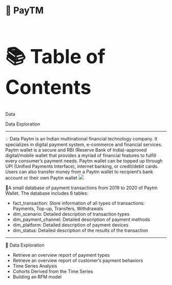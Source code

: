 # 🏦 PayTM

<h1 style="font-size:60px;">📚 Table of Contents</h1>
    <p>Data</p>
    <p>Data Exploration</p> 
    
 <hr>
💡 Data
Paytm is an Indian multinational financial technology company. It specializes in digital payment system, e-commerce and financial services. Paytm wallet is a secure and RBI (Reserve Bank of India)-approved digital/mobile wallet that provides a myriad of financial features to fulfill every consumer’s payment needs. Paytm wallet can be topped up through UPI (Unified Payments Interface), internet banking, or credit/debit cards. Users can also transfer money from a Paytm wallet to recipient’s bank account or their own Paytm wallet

<picture>
  <img  src="https://user-images.githubusercontent.com/129776645/232193405-ba0ec96a-dcb6-480f-93a7-34ca2d335031.png">
</picture>


🧾A small database of payment transactions from 2019 to 2020 of Paytm Wallet. The database includes 6 tables: 
* fact_transaction: Store information of all types of transactions: Payments, Top-up, Transfers, Withdrawals
* dim_scenario: Detailed description of transaction types
* dim_payment_channel: Detailed description of payment methods
* dim_platform: Detailed description of payment devices
* dim_status: Detailed description of the results of the transaction

<hr>

🔎 Data Exploration
* Retrieve an overview report of payment types
* Retrieve an overview report of customer’s payment behaviors
* Time Series Analysis
* Cohorts Derived from the Time Series
* Building an RFM model

